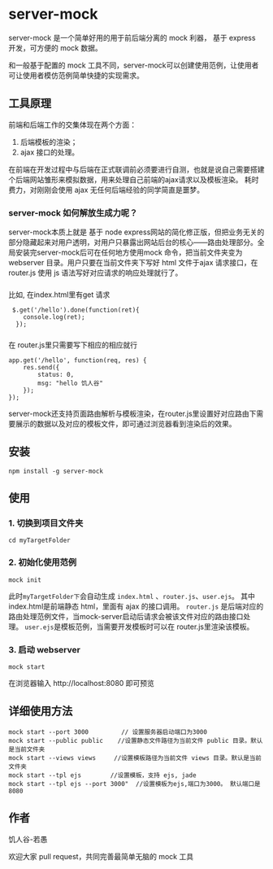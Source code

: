 # server-mock
server-mock 是一个简单好用的用于前后端分离的 mock 利器， 基于 express 开发，可方便的 mock 数据。

和一般基于配置的 mock 工具不同，server-mock可以创建使用范例，让使用者可让使用者模仿范例简单快捷的实现需求。


## 工具原理
前端和后端工作的交集体现在两个方面：

1. 后端模板的渲染； 
2. ajax 接口的处理。

在前端在开发过程中与后端在正式联调前必须要进行自测，也就是说自己需要搭建个后端网站雏形来模拟数据，用来处理自己前端的ajax请求以及模板渲染。 耗时费力，对刚刚会使用 ajax 无任何后端经验的同学简直是噩梦。

### server-mock 如何解放生成力呢？
server-mock本质上就是 基于 node express网站的简化修正版，但把业务无关的部分隐藏起来对用户透明，对用户只暴露出网站后台的核心——路由处理部分。全局安装完server-mock后可在任何地方使用mock 命令，把当前文件夹变为 webserver 目录。用户只要在当前文件夹下写好 html 文件于ajax 请求接口，在router.js 使用 js 语法写好对应请求的响应处理就行了。

###

比如, 在index.html里有get 请求
```
 $.get('/hello').done(function(ret){
  	console.log(ret);
  });
```
### 
在 router.js里只需要写下相应的相应就行
```
app.get('/hello', function(req, res) {
	res.send({
		status: 0,
		msg: "hello 饥人谷"
	});
});
```

server-mock还支持页面路由解析与模板渲染，在router.js里设置好对应路由下需要展示的数据以及对应的模板文件，即可通过浏览器看到渲染后的效果。




## 安装
```
npm install -g server-mock
```

## 使用

### 1. 切换到项目文件夹
```
cd myTargetFolder
```
### 2. 初始化使用范例
```
mock init
```
此时`myTargetFolder下`会自动生成 `index.html` 、`router.js`、`user.ejs`。 其中index.html是前端静态 html，里面有 ajax 的接口调用。 `router.js` 是后端对应的路由处理范例文件，当mock-server启动后请求会被该文件对应的路由接口处理。 `user.ejs`是模板范例，当需要开发模板时可以在 router.js里渲染该模板。

### 3. 启动 webserver
```
mock start
```
在浏览器输入 http://localhost:8080 即可预览

## 详细使用方法
``` 
mock start --port 3000         // 设置服务器启动端口为3000
mock start --public public    //设置静态文件路径为当前文件 public 目录。默认是当前文件夹
mock start --views views     //设置模板路径为当前文件 views 目录。默认是当前文件夹
mock start --tpl ejs        //设置模板，支持 ejs, jade
mock start --tpl ejs --port 3000"  //设置模板为ejs,端口为3000。 默认端口是8080

```

## 作者
饥人谷-若愚

欢迎大家 pull request，共同完善最简单无脑的 mock 工具
